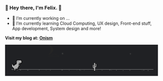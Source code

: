 ### 👋 Hey there, I'm Felix. 👋

- 🔭 I’m currently working on ...
- 🌱 I’m currently learning Cloud Computing, UX design, Front-end stuff, App development, System design and more!

**Visit my blog at: [Onism](https://felix-ku.github.io/)**

[![name](Dino.gif)](https://felix-ku.github.io/)

